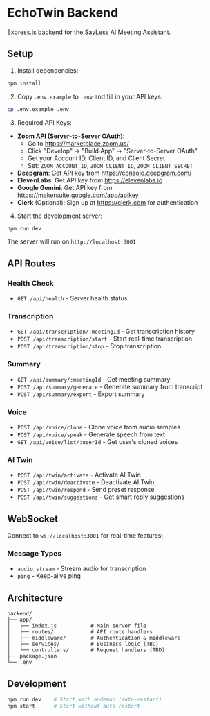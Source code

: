 # EchoTwin Backend

Express.js backend for the SayLess AI Meeting Assistant.

## Setup

1. Install dependencies:

```bash
npm install
```

2. Copy `.env.example` to `.env` and fill in your API keys:

```bash
cp .env.example .env
```

3. Required API Keys:

- **Zoom API (Server-to-Server OAuth)**:
  - Go to https://marketplace.zoom.us/
  - Click "Develop" → "Build App" → "Server-to-Server OAuth"
  - Get your Account ID, Client ID, and Client Secret
  - Set: `ZOOM_ACCOUNT_ID`, `ZOOM_CLIENT_ID`, `ZOOM_CLIENT_SECRET`
- **Deepgram**: Get API key from https://console.deepgram.com/
- **ElevenLabs**: Get API key from https://elevenlabs.io
- **Google Gemini**: Get API key from https://makersuite.google.com/app/apikey
- **Clerk** (Optional): Sign up at https://clerk.com for authentication

4. Start the development server:

```bash
npm run dev
```

The server will run on `http://localhost:3001`

## API Routes

### Health Check

- `GET /api/health` - Server health status

### Transcription

- `GET /api/transcription/:meetingId` - Get transcription history
- `POST /api/transcription/start` - Start real-time transcription
- `POST /api/transcription/stop` - Stop transcription

### Summary

- `GET /api/summary/:meetingId` - Get meeting summary
- `POST /api/summary/generate` - Generate summary from transcript
- `POST /api/summary/export` - Export summary

### Voice

- `POST /api/voice/clone` - Clone voice from audio samples
- `POST /api/voice/speak` - Generate speech from text
- `GET /api/voice/list/:userId` - Get user's cloned voices

### AI Twin

- `POST /api/twin/activate` - Activate AI Twin
- `POST /api/twin/deactivate` - Deactivate AI Twin
- `POST /api/twin/respond` - Send preset response
- `POST /api/twin/suggestions` - Get smart reply suggestions

## WebSocket

Connect to `ws://localhost:3001` for real-time features:

### Message Types

- `audio_stream` - Stream audio for transcription
- `ping` - Keep-alive ping

## Architecture

```
backend/
├── app/
│   ├── index.js           # Main server file
│   ├── routes/            # API route handlers
│   ├── middleware/        # Authentication & middleware
│   ├── services/          # Business logic (TBD)
│   └── controllers/       # Request handlers (TBD)
├── package.json
└── .env
```

## Development

```bash
npm run dev    # Start with nodemon (auto-restart)
npm start      # Start without auto-restart
```
